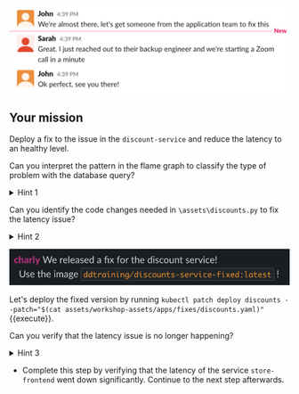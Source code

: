 ![Slack](./assets/slack3.png)

## Your mission

Deploy a fix to the issue in the `discount-service` and reduce the latency to an healthy level.

Can you interpret the pattern in the flame graph to classify the type of problem with the database query?

<details>
<summary>Hint 1</summary>

The problem is a lazy lookup on a relational database. 

</details>

Can you identify the code changes needed in `\assets\discounts.py` to fix the latency issue?

<details>
<summary>Hint 2</summary>

By changing the line:

discounts = Discount.query.all()

To the following:

```
discounts = Discount.query.options(joinedload('*')).all()
```

We eager load the `discount_type` relation on the `discount`, and can grab all information without multiple trips to the database. 

</details>

![Image Fixed](./assets/image_fixed.png)

Let's deploy the fixed version by running `kubectl patch deploy discounts --patch="$(cat assets/workshop-assets/apps/fixes/discounts.yaml)"`{{execute}}.

Can you verify that the latency issue is no longer happening?

<details>
<summary>Hint 3</summary>

Try the following:

* Go to the [Service Overview](https://app.datadoghq.com/apm/service/store-frontend/rack.request) page and look how the latency of the app is going down.
Example of the P50:

![latency_improvement](./assets/better_latency.png)

* Go to the [Traces page](https://app.datadoghq.com/apm/traces) and look at one of the traces from the fixed service, they should look like this:
![solved-nplus](./assets/solved-nplus.png)
* Go to the [SLO status page](https://app.datadoghq.com/slo) and look for the current status of the service SLO you previously created.

</details>

* Complete this step by verifying that the latency of the service `store-frontend` went down significantly. Continue to the next step afterwards.
